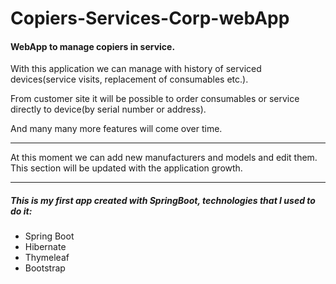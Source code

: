 # Copiers-Services-Corp-webApp

#### WebApp to manage copiers in service.
With this application we can manage with history of serviced devices(service visits, replacement of consumables etc.).

From customer site it will be possible to order consumables or service directly to device(by serial number or address).

And many many more features will come over time.

------------
At this moment we can add new manufacturers and models and edit them.
This section will be updated with the application growth.

------------


##### This is my first app created with SpringBoot, technologies  that I used to do it:
- Spring Boot
- Hibernate
- Thymeleaf
- Bootstrap
